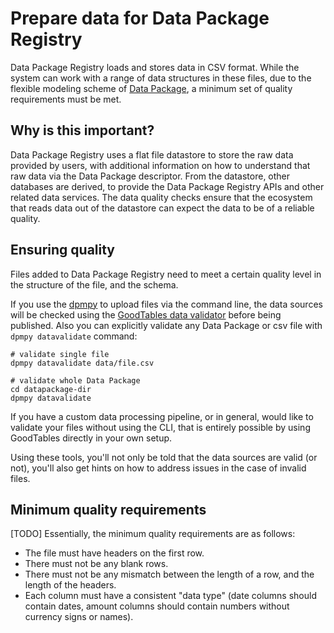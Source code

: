 # Prepare data for Data Package Registry

Data Package Registry loads and stores data in CSV format. While the system can work with a range of data structures in these files, due to the flexible modeling scheme of [Data Package](http://specs.frictionlessdata.io/), a minimum set of quality requirements must be met.

## Why is this important?

Data Package Registry uses a flat file datastore to store the raw data provided by users, with additional information on how to understand that raw data via the Data Package descriptor. From the datastore, other databases are derived, to provide the Data Package Registry APIs and other related data services. The data quality checks ensure that the ecosystem that reads data out of the datastore can expect the data to be of a reliable quality.

## Ensuring quality

Files added to Data Package Registry need to meet a certain quality level in the structure of the file, and the schema.

If you use the [dpmpy](https://github.com/frictionlessdata/dpm-py) to upload files via the command line, the data sources will be checked using the [GoodTables data validator](https://github.com/frictionlessdata/goodtables) before being published. Also you can explicitly validate any Data Package or csv file with `dpmpy datavalidate` command:
```
# validate single file
dpmpy datavalidate data/file.csv

# validate whole Data Package
cd datapackage-dir
dpmpy datavalidate
```

If you have a custom data processing pipeline, or in general, would like to validate your files without using the CLI, that is entirely possible by using GoodTables directly in your own setup.

Using these tools, you'll not only be told that the data sources are valid (or not), you'll also get hints on how to address issues in the case of invalid files.

## Minimum quality requirements

[TODO] Essentially, the minimum quality requirements are as follows:

- The file must have headers on the first row.
- There must not be any blank rows.
- There must not be any mismatch between the length of a row, and the length of the headers.
- Each column must have a consistent "data type" (date columns should contain dates, amount columns should contain numbers without currency signs or names).

